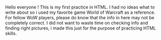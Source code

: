 Hello everyone !
This is my first practice in HTML. I had no ideas what to write about so i used my favorite game World of Warcraft as a reference.
For fellow WoW players, please do know that the info in here may not be completely correct.
I did not want to waste time on checking info and finding right pictures, i made this just for the purpose of practicing HTML skills. 
